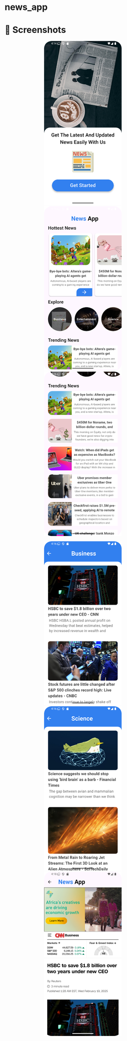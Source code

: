 # news_app

# 📸 Screenshots
<p align="center">
  <img src="assets/screen_shots/0.png" width="250" hspace="10">
  <img src="assets/screen_shots/1.png" width="250" hspace="10">
  <img src="assets/screen_shots/2.png" width="250" hspace="10">
</p>

<p align="center">
  <img src="assets/screen_shots/3.png" width="250" hspace="10">
  <img src="assets/screen_shots/4.png" width="250" hspace="10">
  <img src="assets/screen_shots/5.png" width="250" hspace="10">
</p>
